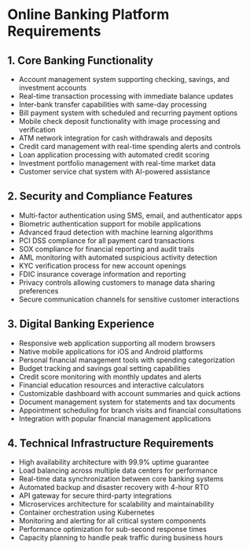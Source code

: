 # Online Banking Platform Requirements

## 1. Core Banking Functionality
- Account management system supporting checking, savings, and investment accounts
- Real-time transaction processing with immediate balance updates
- Inter-bank transfer capabilities with same-day processing
- Bill payment system with scheduled and recurring payment options
- Mobile check deposit functionality with image processing and verification
- ATM network integration for cash withdrawals and deposits
- Credit card management with real-time spending alerts and controls
- Loan application processing with automated credit scoring
- Investment portfolio management with real-time market data
- Customer service chat system with AI-powered assistance

## 2. Security and Compliance Features  
- Multi-factor authentication using SMS, email, and authenticator apps
- Biometric authentication support for mobile applications
- Advanced fraud detection with machine learning algorithms
- PCI DSS compliance for all payment card transactions
- SOX compliance for financial reporting and audit trails
- AML monitoring with automated suspicious activity detection
- KYC verification process for new account openings
- FDIC insurance coverage information and reporting
- Privacy controls allowing customers to manage data sharing preferences
- Secure communication channels for sensitive customer interactions

## 3. Digital Banking Experience
- Responsive web application supporting all modern browsers
- Native mobile applications for iOS and Android platforms
- Personal financial management tools with spending categorization
- Budget tracking and savings goal setting capabilities
- Credit score monitoring with monthly updates and alerts
- Financial education resources and interactive calculators
- Customizable dashboard with account summaries and quick actions
- Document management system for statements and tax documents
- Appointment scheduling for branch visits and financial consultations
- Integration with popular financial management applications

## 4. Technical Infrastructure Requirements
- High availability architecture with 99.9% uptime guarantee
- Load balancing across multiple data centers for performance
- Real-time data synchronization between core banking systems
- Automated backup and disaster recovery with 4-hour RTO
- API gateway for secure third-party integrations
- Microservices architecture for scalability and maintainability
- Container orchestration using Kubernetes
- Monitoring and alerting for all critical system components
- Performance optimization for sub-second response times
- Capacity planning to handle peak traffic during business hours
